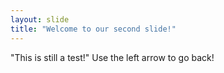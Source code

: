 ```yaml
---
layout: slide
title: "Welcome to our second slide!"
---
```

"This is still a test!"
Use the left arrow to go back!
